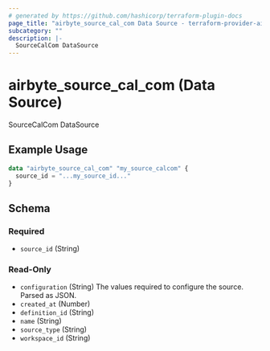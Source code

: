 ```yaml
---
# generated by https://github.com/hashicorp/terraform-plugin-docs
page_title: "airbyte_source_cal_com Data Source - terraform-provider-airbyte"
subcategory: ""
description: |-
  SourceCalCom DataSource
---
```


# airbyte_source_cal_com (Data Source)

SourceCalCom DataSource

## Example Usage

```terraform
data "airbyte_source_cal_com" "my_source_calcom" {
  source_id = "...my_source_id..."
}
```

<!-- schema generated by tfplugindocs -->
## Schema

### Required

- `source_id` (String)

### Read-Only

- `configuration` (String) The values required to configure the source. Parsed as JSON.
- `created_at` (Number)
- `definition_id` (String)
- `name` (String)
- `source_type` (String)
- `workspace_id` (String)
